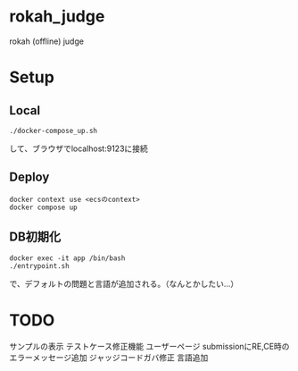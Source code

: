 # rokah_judge
rokah (offline) judge

# Setup
## Local
```
./docker-compose_up.sh
```
して、ブラウザでlocalhost:9123に接続

## Deploy

```
docker context use <ecsのcontext>
docker compose up
```

## DB初期化
```
docker exec -it app /bin/bash
./entrypoint.sh
```
で、デフォルトの問題と言語が追加される。（なんとかしたい...）

# TODO
サンプルの表示
テストケース修正機能
ユーザーページ
submissionにRE,CE時のエラーメッセージ追加
ジャッジコードガバ修正
言語追加
